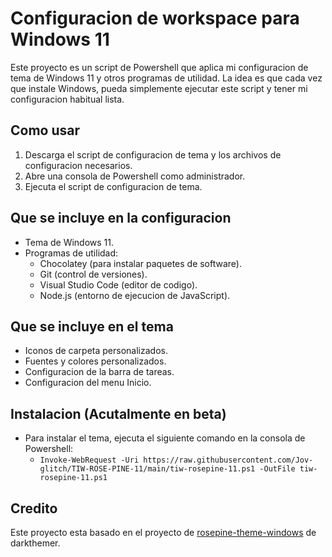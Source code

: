 # Configuracion de workspace para Windows 11

Este proyecto es un script de Powershell que aplica mi configuracion de tema de Windows 11 y otros programas de utilidad. La idea es que cada vez que instale Windows, pueda simplemente ejecutar este script y tener mi configuracion habitual lista.

## Como usar

1. Descarga el script de configuracion de tema y los archivos de configuracion necesarios.
2. Abre una consola de Powershell como administrador.
3. Ejecuta el script de configuracion de tema.

## Que se incluye en la configuracion

* Tema de Windows 11.
* Programas de utilidad:
	+ Chocolatey (para instalar paquetes de software).
	+ Git (control de versiones).
	+ Visual Studio Code (editor de codigo).
	+ Node.js (entorno de ejecucion de JavaScript).

## Que se incluye en el tema

* Iconos de carpeta personalizados.
* Fuentes y colores personalizados.
* Configuracion de la barra de tareas.
* Configuracion del menu Inicio.

## Instalacion (Acutalmente en beta)

* Para instalar el tema, ejecuta el siguiente comando en la consola de Powershell:
	+ `Invoke-WebRequest -Uri https://raw.githubusercontent.com/Jov-glitch/TIW-ROSE-PINE-11/main/tiw-rosepine-11.ps1 -OutFile tiw-rosepine-11.ps1`


## Credito


Este proyecto esta basado en el proyecto de [rosepine-theme-windows](https://github.com/darkthemer/rosepine-theme-windows) de darkthemer.

